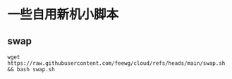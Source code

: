 # 一些自用新机小脚本

## swap
```
wget https://raw.githubusercontent.com/feewg/cloud/refs/heads/main/swap.sh && bash swap.sh 
```